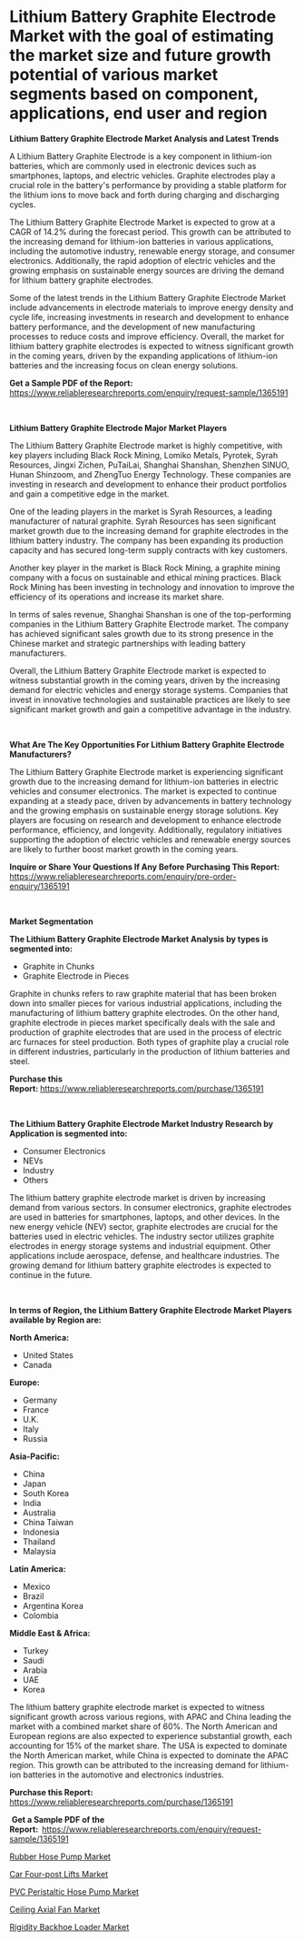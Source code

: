 <p><h1>Lithium Battery Graphite Electrode Market with the goal of estimating the market size and future growth potential of various market segments based on component, applications, end user and region</h1></p><p><strong>Lithium Battery Graphite Electrode Market Analysis and Latest Trends</strong></p>
<p><p>A Lithium Battery Graphite Electrode is a key component in lithium-ion batteries, which are commonly used in electronic devices such as smartphones, laptops, and electric vehicles. Graphite electrodes play a crucial role in the battery's performance by providing a stable platform for the lithium ions to move back and forth during charging and discharging cycles.</p><p>The Lithium Battery Graphite Electrode Market is expected to grow at a CAGR of 14.2% during the forecast period. This growth can be attributed to the increasing demand for lithium-ion batteries in various applications, including the automotive industry, renewable energy storage, and consumer electronics. Additionally, the rapid adoption of electric vehicles and the growing emphasis on sustainable energy sources are driving the demand for lithium battery graphite electrodes.</p><p>Some of the latest trends in the Lithium Battery Graphite Electrode Market include advancements in electrode materials to improve energy density and cycle life, increasing investments in research and development to enhance battery performance, and the development of new manufacturing processes to reduce costs and improve efficiency. Overall, the market for lithium battery graphite electrodes is expected to witness significant growth in the coming years, driven by the expanding applications of lithium-ion batteries and the increasing focus on clean energy solutions.</p></p>
<p><strong>Get a Sample PDF of the Report:&nbsp;</strong> <a href="https://www.reliableresearchreports.com/enquiry/request-sample/1365191">https://www.reliableresearchreports.com/enquiry/request-sample/1365191</a></p>
<p>&nbsp;</p>
<p><strong>Lithium Battery Graphite Electrode Major Market Players</strong></p>
<p><p>The Lithium Battery Graphite Electrode market is highly competitive, with key players including Black Rock Mining, Lomiko Metals, Pyrotek, Syrah Resources, Jingxi Zichen, PuTaiLai, Shanghai Shanshan, Shenzhen SINUO, Hunan Shinzoom, and ZhengTuo Energy Technology. These companies are investing in research and development to enhance their product portfolios and gain a competitive edge in the market.</p><p>One of the leading players in the market is Syrah Resources, a leading manufacturer of natural graphite. Syrah Resources has seen significant market growth due to the increasing demand for graphite electrodes in the lithium battery industry. The company has been expanding its production capacity and has secured long-term supply contracts with key customers.</p><p>Another key player in the market is Black Rock Mining, a graphite mining company with a focus on sustainable and ethical mining practices. Black Rock Mining has been investing in technology and innovation to improve the efficiency of its operations and increase its market share.</p><p>In terms of sales revenue, Shanghai Shanshan is one of the top-performing companies in the Lithium Battery Graphite Electrode market. The company has achieved significant sales growth due to its strong presence in the Chinese market and strategic partnerships with leading battery manufacturers.</p><p>Overall, the Lithium Battery Graphite Electrode market is expected to witness substantial growth in the coming years, driven by the increasing demand for electric vehicles and energy storage systems. Companies that invest in innovative technologies and sustainable practices are likely to see significant market growth and gain a competitive advantage in the industry.</p></p>
<p>&nbsp;</p>
<p><strong>What Are The Key Opportunities For Lithium Battery Graphite Electrode Manufacturers?</strong></p>
<p><p>The Lithium Battery Graphite Electrode market is experiencing significant growth due to the increasing demand for lithium-ion batteries in electric vehicles and consumer electronics. The market is expected to continue expanding at a steady pace, driven by advancements in battery technology and the growing emphasis on sustainable energy storage solutions. Key players are focusing on research and development to enhance electrode performance, efficiency, and longevity. Additionally, regulatory initiatives supporting the adoption of electric vehicles and renewable energy sources are likely to further boost market growth in the coming years.</p></p>
<p><strong>Inquire or Share Your Questions If Any Before Purchasing This Report:</strong> <a href="https://www.reliableresearchreports.com/enquiry/pre-order-enquiry/1365191">https://www.reliableresearchreports.com/enquiry/pre-order-enquiry/1365191</a></p>
<p>&nbsp;</p>
<p><strong>Market Segmentation</strong></p>
<p><strong>The Lithium Battery Graphite Electrode Market Analysis by types is segmented into:</strong></p>
<p><ul><li>Graphite in Chunks</li><li>Graphite Electrode in Pieces</li></ul></p>
<p><p>Graphite in chunks refers to raw graphite material that has been broken down into smaller pieces for various industrial applications, including the manufacturing of lithium battery graphite electrodes. On the other hand, graphite electrode in pieces market specifically deals with the sale and production of graphite electrodes that are used in the process of electric arc furnaces for steel production. Both types of graphite play a crucial role in different industries, particularly in the production of lithium batteries and steel.</p></p>
<p><strong>Purchase this Report:&nbsp;</strong><a href="https://www.reliableresearchreports.com/purchase/1365191">https://www.reliableresearchreports.com/purchase/1365191</a></p>
<p>&nbsp;</p>
<p><strong>The Lithium Battery Graphite Electrode Market Industry Research by Application is segmented into:</strong></p>
<p><ul><li>Consumer Electronics</li><li>NEVs</li><li>Industry</li><li>Others</li></ul></p>
<p><p>The lithium battery graphite electrode market is driven by increasing demand from various sectors. In consumer electronics, graphite electrodes are used in batteries for smartphones, laptops, and other devices. In the new energy vehicle (NEV) sector, graphite electrodes are crucial for the batteries used in electric vehicles. The industry sector utilizes graphite electrodes in energy storage systems and industrial equipment. Other applications include aerospace, defense, and healthcare industries. The growing demand for lithium battery graphite electrodes is expected to continue in the future.</p></p>
<p>&nbsp;</p>
<p><strong>In terms of Region, the Lithium Battery Graphite Electrode Market Players available by Region are:</strong></p>
<p>
    <p> <strong> North America: </strong>
        <ul>
            <li>United States</li>
            <li>Canada</li>
        </ul>
        </p> 
    <p> <strong> Europe: </strong>
        <ul>
            <li>Germany</li>
            <li>France</li>
            <li>U.K.</li>
            <li>Italy</li>
            <li>Russia</li>
        </ul>
        </p> 
    <p> <strong> Asia-Pacific: </strong>
        <ul>
            <li>China</li>
            <li>Japan</li>
            <li>South Korea</li>
            <li>India</li>
            <li>Australia</li>
            <li>China Taiwan</li>
            <li>Indonesia</li>
            <li>Thailand</li>
            <li>Malaysia</li>
        </ul>
        </p> 
    <p> <strong> Latin America: </strong>
        <ul>
            <li>Mexico</li>
            <li>Brazil</li>
            <li>Argentina Korea</li>
            <li>Colombia</li>
        </ul>
        </p> 
    <p> <strong> Middle East & Africa: </strong>
        <ul>
            <li>Turkey</li>
            <li>Saudi</li>
            <li>Arabia</li>
            <li>UAE</li>
            <li>Korea</li>
        </ul>
    </p>
    </p>
<p><p>The lithium battery graphite electrode market is expected to witness significant growth across various regions, with APAC and China leading the market with a combined market share of 60%. The North American and European regions are also expected to experience substantial growth, each accounting for 15% of the market share. The USA is expected to dominate the North American market, while China is expected to dominate the APAC region. This growth can be attributed to the increasing demand for lithium-ion batteries in the automotive and electronics industries.</p></p>
<p><strong>Purchase this Report: </strong><a href="https://www.reliableresearchreports.com/purchase/1365191">https://www.reliableresearchreports.com/purchase/1365191</a></p>
<p>&nbsp;<strong>Get a Sample PDF of the Report:&nbsp;&nbsp;</strong><a href="https://www.reliableresearchreports.com/enquiry/request-sample/1365191">https://www.reliableresearchreports.com/enquiry/request-sample/1365191</a></p>
<p><strong></strong></p>
<p><p><a href="https://medium.com/@seansandoval1935/rubber-hose-pump-market-outlook-industry-overview-and-forecast-2024-to-2031-60c817f37032">Rubber Hose Pump Market</a></p><p><a href="https://medium.com/@seansandoval1935/car-four-post-lifts-market-insights-into-market-cagr-market-trends-and-growth-strategies-cb0ffbd3227f">Car Four-post Lifts Market</a></p><p><a href="https://medium.com/@seansandoval1935/pvc-peristaltic-hose-pump-market-the-key-to-successful-business-strategy-forecast-till-2031-fc4e17388a88">PVC Peristaltic Hose Pump Market</a></p><p><a href="https://medium.com/@seansandoval1935/ceiling-axial-fan-market-size-market-outlook-and-market-forecast-2024-to-2031-68f297bb2fe2">Ceiling Axial Fan Market</a></p><p><a href="https://medium.com/@seansandoval1935/rigidity-backhoe-loader-market-insight-market-trends-growth-forecasted-from-2024-to-2031-0086024e077d">Rigidity Backhoe Loader Market</a></p></p>